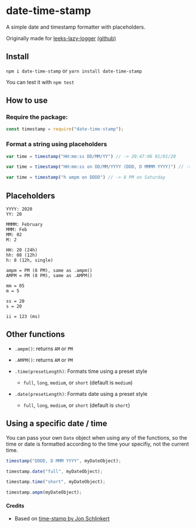 # date-time-stamp
 A simple date and timestamp formatter with placeholders.
 
 Originally made for [leeks-lazy-logger](https://www.npmjs.com/package/leekslazylogger) [(github)](https://github.com/eartharoid/leeks-lazy-logger)


## Install
`npm i date-time-stamp` or `yarn install date-time-stamp`

You can test it with `npm test`

## How to use
### Require the package:
```js
const timestamp = require("date-time-stamp");
```
### Format a string using placeholders
```js
var time = timestamp("HH:mm:ss DD/MM/YY") // -> 20:47:06 01/01/20
```


```js
var time = timestamp("HH:mm:ss on DD/MM/YYYY (DDD, D MMMM YYYY)") // -> 20:37:20 on 01/02/2020 (Sat, 1 February 2020)
```


```js
var time = timestamp("h ampm on DDDD") // -> 8 PM on Saturday
```


## Placeholders
```
YYYY: 2020
YY: 20

MMMM: February
MMM: Feb
MM: 02
M: 2

HH: 20 (24h)
hh: 08 (12h)
h: 8 (12h, single)

ampm = PM (8 PM), same as .ampm()
AMPM = PM (8 PM), same as .AMPM()

mm = 05
m = 5

ss = 20
s = 20

ii = 123 (ms)
```

## Other functions
- `.ampm()`: returns `AM` or `PM`
- `.AMPM()`: returns `AM` or `PM`


- `.time(presetLength)`: Formats time using a preset style
  - `full`, `long`, `medium`, or `short` (default is `medium`)
- `.date(presetLength)`: Formats date using a preset style
  - `full`, `long`, `medium`, or `short` (default is `short`)

## Using a specific date / time
You can pass your own `Date` object when using any of the functions, so the time or date is formatted according to the time your specifiy, not the current time.

```js
timestamp("DDDD, D MMM YYYY", myDateObject);

timestamp.date("full", myDateObject);

timestamp.time("short", myDateObject);

timestamp.ampm(myDateObject);
```

#### Credits
- Based on [time-stamp by Jon Schlinkert](https://github.com/jonschlinkert/time-stamp)
